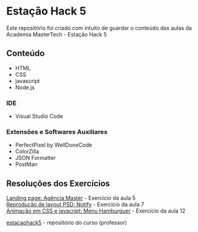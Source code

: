 ﻿# Estação Hack 5
Este repositório foi criado com intuito de guardar o conteúdo das aulas da Academia MasterTech - Estação Hack 5

## Conteúdo
* HTML
* CSS
* javascript
* Node.js

### IDE
* Visual Studio Code

### Extensões e Softwares Auxiliares
* PerfectPixel by WellDoneCode
* ColorZilla
* JSON Formatter
* PostMan

## Resoluções dos Exercícios
[Landing page: Agência Master](https://github.com/eliseak/eh-agenciaMaster) - Exercício da aula 5  
[Reprodução de layout PSD: Notify](https://github.com/eliseak/eh-notify) - Exercício da aula 7  
[Animação em CSS e javacript: Menu Hamburguer](https://github.com/eliseak/eh-menuHamburguer) - Exercício da aula 12  
  
[estacaohack5](https://github.com/estacaohack5) - repositório do curso (professor)  

